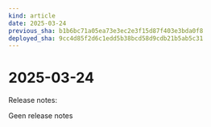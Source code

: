 ```yaml
---
kind: article
date: 2025-03-24
previous_sha: b1b6bc71a05ea73e3ec2e3f15d87f403e3bda0f8
deployed_sha: 9cc4d85f2d6c1edd5b38bcd58d9cdb21b5ab5c31
---
```


# 2025-03-24

Release notes:

Geen release notes
